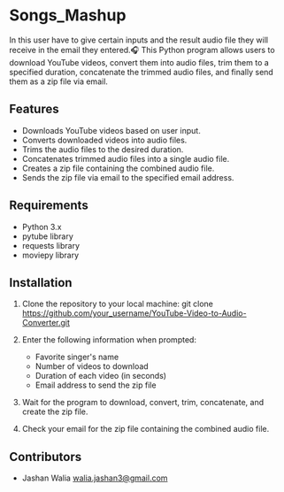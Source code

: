 # Songs_Mashup
In this user have to give certain inputs and the result audio file they will receive in the email they entered.🎧
This Python program allows users to download YouTube videos, convert them into audio files, trim them to a specified duration, concatenate the trimmed audio files, and finally send them as a zip file via email.

## Features

- Downloads YouTube videos based on user input.
- Converts downloaded videos into audio files.
- Trims the audio files to the desired duration.
- Concatenates trimmed audio files into a single audio file.
- Creates a zip file containing the combined audio file.
- Sends the zip file via email to the specified email address.

## Requirements

- Python 3.x
- pytube library
- requests library
- moviepy library

## Installation

1. Clone the repository to your local machine: git clone https://github.com/your_username/YouTube-Video-to-Audio-Converter.git


2. Enter the following information when prompted:
   - Favorite singer's name
   - Number of videos to download
   - Duration of each video (in seconds)
   - Email address to send the zip file

3. Wait for the program to download, convert, trim, concatenate, and create the zip file.

4. Check your email for the zip file containing the combined audio file.

## Contributors

- Jashan Walia <walia.jashan3@gmail.com>

